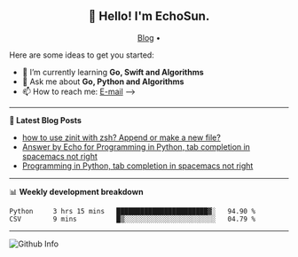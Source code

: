 <h2 align="center">👋 Hello! I'm EchoSun.</h2>
<p align="center">
  <a href="https://blog.echosun.top">Blog</a> •
</p>

Here are some ideas to get you started:

- 🌱 I’m currently learning **Go, Swift and Algorithms**
- 💬 Ask me about **Go, Python and Algorithms**
- 📫 How to reach me: [E-mail](echosun1996@126.com)
-->

-------
**📝 Latest Blog Posts**

<!-- BLOG-POST-LIST:START -->
- [how to use zinit with zsh? Append or make a new file?](https://stackoverflow.com/questions/61891544/how-to-use-zinit-with-zsh-append-or-make-a-new-file)
- [Answer by Echo for Programming in Python, tab completion in spacemacs not right](https://stackoverflow.com/questions/60898546/programming-in-python-tab-completion-in-spacemacs-not-right/60907592#60907592)
- [Programming in Python, tab completion in spacemacs not right](https://stackoverflow.com/questions/60898546/programming-in-python-tab-completion-in-spacemacs-not-right)
<!-- BLOG-POST-LIST:END -->

-------

📊 **Weekly development breakdown**
<!--START_SECTION:waka-->
```text
Python     3 hrs 15 mins   ███████████████████████▓░   94.90 % 
CSV        9 mins          █▒░░░░░░░░░░░░░░░░░░░░░░░   04.79 % 
```
<!--END_SECTION:waka-->

-------
![Github Info](https://github-readme-stats.vercel.app/api?username=echosun1996&show_icons=true&count_private=true&hide=prs&theme=default_repocard)
